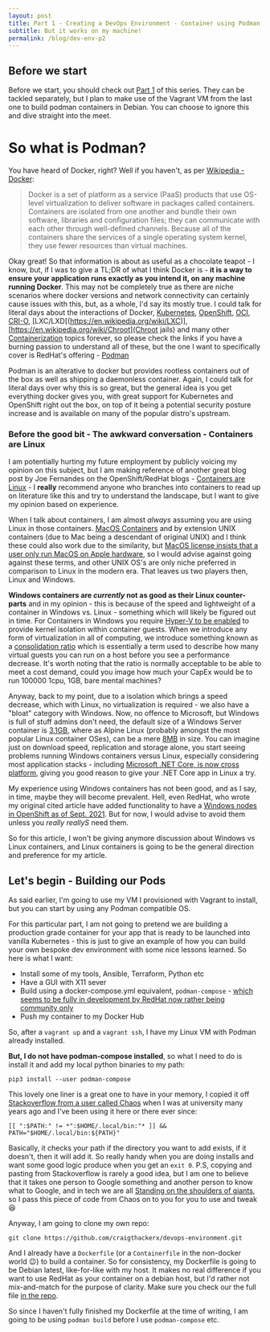 ```yaml
---
layout: post
title: Part 1 - Creating a DevOps Environment - Container using Podman
subtitle: But it works on my machine!
permalink: /blog/dev-env-p2
---
```


## Before we start

Before we start, you should check out [Part 1](https://craigthacker.dev/blog/dev-env-p1) of this series.  They can be tackled separately, but I plan to make use of the Vagrant VM from the last one to build podman containers in Debian.  You can choose to ignore this and dive straight into the meet.


# So what is Podman?

You have heard of Docker, right?  Well if you haven't, as per [Wikipedia - Docker](https://en.wikipedia.org/wiki/Docker_(software)):

> Docker is a set of platform as a service (PaaS) products that use OS-level virtualization to deliver software in packages called containers. Containers are isolated from one another and bundle their own software, libraries and configuration files; they can communicate with each other through well-defined channels. Because all of the containers share the services of a single operating system kernel, they use fewer resources than virtual machines.

Okay great! So that information is about as useful as a chocolate teapot - I know, but, if I was to give a TL;DR of what I think Docker is - **it is a way to ensure your application runs exactly as you intend it, on any machine running Docker**.  This may not be completely true as there are niche scenarios where docker versions and network connectivity can certainly cause issues with this, but, as a whole, I'd say its mostly true.  I could talk for literal days about the interactions of Docker, [Kubernetes](https://en.wikipedia.org/wiki/Kubernetes), [OpenShift](https://en.wikipedia.org/wiki/OpenShift), [OCI](https://en.wikipedia.org/wiki/Open_Container_Initiative), [CRI-O](https://wiki.archlinux.org/title/CRI-O), [LXC/LXD[(https://en.wikipedia.org/wiki/LXC)], [https://en.wikipedia.org/wiki/Chroot](Chroot jails) and many other [Containerization](https://en.wikipedia.org/wiki/Containerization_(computing)) topics forever, so please check the links if you have a burning passion to understand all of these, but the one I want to specifically cover is RedHat's offering - [Podman](https://wiki.archlinux.org/title/Podman)

Podman is an alterative to docker but provides rootless containers out of the box as well as shipping a daemonless container.  Again, I could talk for literal days over why this is so great, but the general idea is you get everything docker gives you, with great support for Kubernetes and OpenShift right out the box, on top of it being a potential security posture increase and is available on many of the popular distro's upstream.

### Before the good bit - The awkward conversation - Containers are Linux

I am potentially hurting my future employment by publicly voicing my opinion on this subject, but I am making reference of another great blog post by Joe Fernandes on the OpenShift/RedHat blogs - [Containers are Linux](https://www.redhat.com/en/blog/containers-are-linux) - I **really** recommend anyone who branches into containers to read up on literature like this and try to understand the landscape, but I want to give my opinion based on experience.

When I talk about containers, I am almost *always* assuming you are using Linux in those containers. [MacOS Containers](https://github.com/sickcodes/Docker-OSX) and by extension UNIX containers (due to Mac being a descendant of original UNIX) and I think these could also work due to the similarity, but [MacOS license insists that a user only run MacOS on Apple hardware](https://www.apple.com/legal/sla/docs/OSX1011.pdf), so I would advise against going against these terms, and other UNIX OS's are only niche preferred in comparison to Linux in the modern era.  That leaves us two players then, Linux and Windows.

**Windows containers are *currently* not as good as their Linux counter-parts** and in my opinion - this is because of the speed and lightweight of a container in Windows vs. Linux - something which will likely be figured out in time. For Containers in Windows you require [Hyper-V to be enabled](https://docs.microsoft.com/en-us/virtualization/windowscontainers/quick-start/set-up-environment?tabs=Windows-Server) to provide kernel isolation within container guests.  When we introduce any form of virtualization in all of computing, we introduce something known as a [consolidation ratio](https://en.wikipedia.org/wiki/Consolidation_ratio#:~:text=In%20Internet%20hosting%2C%20the%20consolidation,performance%20slows%20to%20a%20crawl.) which is essentially a term used to describe how many virtual guests you can run on a host before you see a performance decrease.  It's worth noting that the ratio is normally acceptable to be able to meet a cost demand, could you image how much your CapEx would be to run 100000 1cpu, 1GB, bare mental machines?  

Anyway, back to my point, due to a isolation which brings a speed decrease, which with Linux, no virtualization is required - we also have a "bloat" category with Windows.  Now, no offence to Microsoft, but Windows is full of stuff admins don't need, the default size of a Windows Server container is [3.1GB](https://docs.microsoft.com/en-us/virtualization/windowscontainers/manage-containers/container-base-images), where as Alpine Linux (probably amongst the most popular Linux container OSes), can be a mere [8MB](https://en.wikipedia.org/wiki/Alpine_Linux#:~:text=It%20allows%20very%20small%20Linux,might%20be%20around%20130%20MB.) in size.  You can imagine just on download speed, replication and storage alone, you start seeing problems running Windows containers versus Linux, especially considering most application stacks - including [Microsoft .NET Core, is now cross platform](https://docs.microsoft.com/en-us/archive/msdn-magazine/2016/april/net-core-net-goes-cross-platform-with-net-core), giving you good reason to give your .NET Core app in Linux a try.

My experience using Windows containers has not been good, and as I say, in time, maybe they will become prevalent. Hell, even RedHat, who wrote my original cited article have added functionality to have a [Windows nodes in OpenShift as of Sept. 2021](https://cloud.redhat.com/blog/announcing-bring-your-own-host-support-for-windows-nodes-to-red-hat-openshift).  But for now, I would advise to avoid them unless you *really reallyS* need them. 

So for this article, I won't be giving anymore discussion about Windows vs Linux containers, and Linux containers is going to be the general direction and preference for my article.

## Let's begin - Building our Pods

As said earlier, I'm going to use my VM I provisioned with Vagrant to install, but you can start by using any Podman compatible OS.

For this particular part, I am not going to pretend we are building a production grade container for your app that is ready to be launched into vanilla Kubernetes - this is just to give an example of how you can build your own bespoke dev environment with some nice lessons learned. So here is what I want:

- Install some of my tools, Ansible, Terraform, Python etc
- Have a GUI with X11 sever
- Build using a docker-compose.yml equivalent, `podman-compose` - [which seems to be fully in development by RedHat now rather being community only](https://github.com/containers/podman-compose)
- Push my container to my Docker Hub

So, after a `vagrant up` and a `vagrant ssh`, I have my Linux VM with Podman already installed.

**But, I do not have podman-compose installed**, so what I need to do is install it and add my local python binaries to my path:

```
pip3 install --user podman-compose
```

This lovely one liner is a great one to have in your memory, I copied it off [Stackoverflow from a user called Chaos](https://unix.stackexchange.com/questions/217622/add-path-to-path-if-not-already-in-path) when I was at university many years ago and I've been using it here or there ever since:

```
[[ ":$PATH:" != *":$HOME/.local/bin:"* ]] && PATH="$HOME/.local/bin:${PATH}"
```

Basically, it checks your path if the directory you want to add exists, if it doesn't, then it will add it.  So really handy when you are doing installs and want some good logic produce when you get an `exit 0`.  P.S, copying and pasting from Stackoverflow is rarely a good idea, but I am one to believe that it takes one person to Google something and another person to know what to Google, and in tech we are all [Standing on the shoulders of giants](https://en.wikipedia.org/wiki/Standing_on_the_shoulders_of_giants), so I pass this piece of code from Chaos on to you for you to use and tweak :laughing:

Anyway, I am going to clone my own repo:

```
git clone https://github.com/craigthackerx/devops-environment.git
```

And I already have a `Dockerfile` (or a `Containerfile` in the non-docker world :wink:) to build a container.  So for consistency, my Dockerfile is going to be Debian latest, like-for-like with my host.  It makes no real difference if you want to use RedHat as your container on a debian host, but I'd rather not mix-and-match for the purpose of clarity.   Make sure you check our the full file [in the repo](https://github.com/craigthackerx/devops-environment/tree/main/Containers/base-image/Debian11/Dockerfile).

So since I haven't fully finished my Dockerfile at the time of writing, I am going to be using `podman build` before I use `podman-compose` etc.

